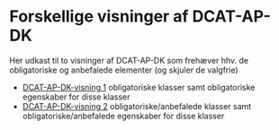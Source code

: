 # Forskellige visninger af DCAT-AP-DK

Her udkast til to visninger af DCAT-AP-DK som frehæver hhv. de obligatoriske og anbefalede elementer (og skjuler de valgfrie)

- [DCAT-AP-DK-visning 1](https://github.com/digst/DCAT-AP-DK/tree/master/releases/v.2.0/views/mandatory) 
obligatoriske klasser samt obligatoriske egenskaber for disse klasser
- [DCAT-AP-DK-visning 2](https://github.com/digst/DCAT-AP-DK/tree/master/releases/v.2.0/views/mandatory%2Brecommended)
obligatoriske/anbefalede klasser samt obligatoriske/anbefalede egenskaber for disse klasser
